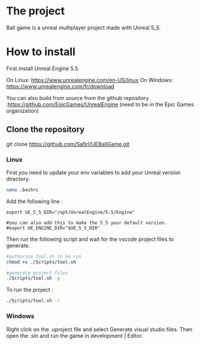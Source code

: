 # The project

Ball game is a unreal multiplayer project made with Unreal 5_5.

# How to install

First install Unreal Engine 5.5.

On Linux: https://www.unrealengine.com/en-US/linux
On Windows:
https://www.unrealengine.com/fr/download

You can also build from source from the github repository :https://github.com/EpicGames/UnrealEngine (need to be in the Epic Games organization)

## Clone the repository

git clone https://github.com/Safirl/UEBallGame.git

### Linux

First you need to update your env variables to add your Unreal version directory.
```bash
nano .bashrc
```
Add the following line :
```
export UE_5_5_DIR="/opt/UnrealEngine/5.5/Engine"

#you can also add this to make the 5_5 your default version.
#export UE_ENGINE_DIR="$UE_5_5_DIR"
```

Then run the following script and wait for the vscode project files to generate.

```bash
#authorize tool.sh to be run
chmod +x ./Scripts/tool.sh

#generate project files
./Scripts/tool.sh -g
```

To run the project :

```bash
./Scripts/tool.sh -r
```

### Windows

Right click on the .uproject file and select Generate visual studio files. Then open the .sln and run the game in development | Editor.
